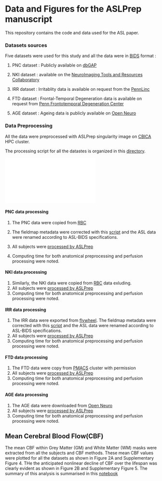 # Data and Figures for the ASLPrep manuscript

This repository contains the code and data used for the ASL paper.
### Datasets sources

Five datasets were used for this study and all the data were in [BIDS](https://bids-specification.readthedocs.io/) format :

1. PNC dataset :  Publicly available on [dbGAP](https://www.ncbi.nlm.nih.gov/projects/gap/cgi-bin/study.cgi?study_id=phs000607.v3.p2)

2. NKI dataset : available on  the [NeuroImaging Tools and Resources Collaboratory](http://fcon_1000.projects.nitrc.org/indi/pro/nki.html)

3. IRR dataset : Irritablity data is  available on request from the [PennLinc](https://www.pennlinc.io/team)

4. FTD dataset : Frontal-Temporal Degeneration data is available on request from [Penn Frontotemporal Degeneration Center](http://ftd.med.upenn.edu)

5. AGE dataset : Ageing data is publicly available on [Open Neuro](https://openneuro.org/datasets/ds000240/versions/00002)

### Data Preprocessing
All the data were preprocessed with ASLPrep singularity image on [CBICA](https://www.med.upenn.edu/cbica/cubic.html) HPC cluster.

The processing script for all the datastes is organized in this [directory](scripts).

![preroc](Figures/Figure2.pdf)

#### PNC data processing
  1. The PNC data were copied from [RBC](https://github.com/PennLINC/RBC) 

  2. The fieldmap metadata were corrected with this 
  [script](scripts/pncdata/fieldmappnc.py) and the ASL data were renamed according to ASL-BIDS specifications.
  2. All subjects were [processed by ASLPrep](scripts/pncdata/run_aslprep.sh)
  3. Computing time for both anatomical preprocessing and perfusion processing  were noted.

#### NKI data processing
  1. Similarly, the NKI data were copied from [RBC](https://github.com/PennLINC/RBC) data exluding.
  2. All subjects were [processed by ASLPrep](scripts/nkidata/run_aslprep.sh)
  3. Computing time for both anatomical preprocessing and perfusion processing  were noted.

#### IRR data processing
  1. The IRR data were exported from [flywheel](https://upenn.flywheel.io/). The fieldmap metadata were corrected with this [script](/scripts/grympydata/grmpyinetendedfor.py) and the ASL data were renamed according to ASL-BIDS specifications.
  2. All subjects were [processed by ASLPrep](scripts/grympydata/run_aslprep.sh)
  3. Computing time for both anatomical preprocessing and perfusion processing were noted.

#### FTD data processing
  1. The FTD data were copy from [PMACS](https://www.med.upenn.edu/pmacs/) cluster with permission
  2. All subjects were [processed by ASLPrep](scripts/ftddata/run_aslprep.sh)
  3. Computing time for both anatomical preprocessing and perfusion processing were noted.

#### AGE data processing
  1. The AGE data were  downloaded from [Open Neuro](https://openneuro.org/datasets/ds000240/versions/00002)
  2. All subjects were [processed by ASLPrep](/scripts/ageingdata/run_aslprep.sh)
  3. Computing time for both anatomical preprocessing and perfusion processing were noted.


## Mean Cerebral Blood Flow(CBF)
The mean CBF within Grey Matter (GM)  and  White Matter (WM) masks were extracted from all the subjects and CBF methods. These mean CBF values were plotted for all the datasets as shown in Figure 2A and Supplementary Figure 4. THe  the anticipated nonlinear decline of CBF over the lifespan was clearly evident  as shown in Figure 2B and  Supplementary Figure 5. The summary of this analysis is summarised in this [notebook](/FigureA.ipynb)
